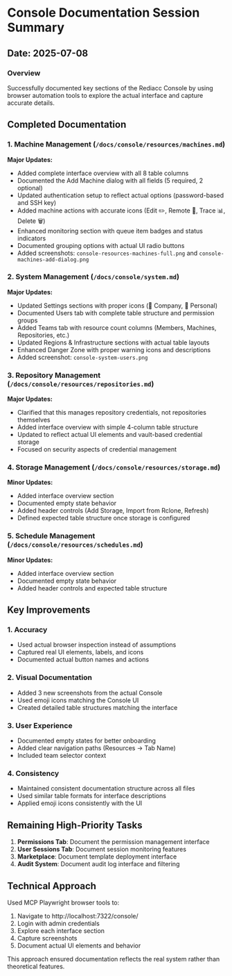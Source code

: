 # Console Documentation Session Summary

## Date: 2025-07-08

### Overview
Successfully documented key sections of the Rediacc Console by using browser automation tools to explore the actual interface and capture accurate details.

## Completed Documentation

### 1. Machine Management (`/docs/console/resources/machines.md`)
**Major Updates:**
- Added complete interface overview with all 8 table columns
- Documented the Add Machine dialog with all fields (5 required, 2 optional)
- Updated authentication setup to reflect actual options (password-based and SSH key)
- Added machine actions with accurate icons (Edit ✏️, Remote 🔧, Trace 📊, Delete 🗑️)
- Enhanced monitoring section with queue item badges and status indicators
- Documented grouping options with actual UI radio buttons
- Added screenshots: `console-resources-machines-full.png` and `console-machines-add-dialog.png`

### 2. System Management (`/docs/console/system.md`)
**Major Updates:**
- Updated Settings sections with proper icons (🏦 Company, 👤 Personal)
- Documented Users tab with complete table structure and permission groups
- Added Teams tab with resource count columns (Members, Machines, Repositories, etc.)
- Updated Regions & Infrastructure sections with actual table layouts
- Enhanced Danger Zone with proper warning icons and descriptions
- Added screenshot: `console-system-users.png`

### 3. Repository Management (`/docs/console/resources/repositories.md`)
**Major Updates:**
- Clarified that this manages repository credentials, not repositories themselves
- Added interface overview with simple 4-column table structure
- Updated to reflect actual UI elements and vault-based credential storage
- Focused on security aspects of credential management

### 4. Storage Management (`/docs/console/resources/storage.md`)
**Minor Updates:**
- Added interface overview section
- Documented empty state behavior
- Added header controls (Add Storage, Import from Rclone, Refresh)
- Defined expected table structure once storage is configured

### 5. Schedule Management (`/docs/console/resources/schedules.md`)
**Minor Updates:**
- Added interface overview section
- Documented empty state behavior
- Added header controls and expected table structure

## Key Improvements

### 1. Accuracy
- Used actual browser inspection instead of assumptions
- Captured real UI elements, labels, and icons
- Documented actual button names and actions

### 2. Visual Documentation
- Added 3 new screenshots from the actual Console
- Used emoji icons matching the Console UI
- Created detailed table structures matching the interface

### 3. User Experience
- Documented empty states for better onboarding
- Added clear navigation paths (Resources → Tab Name)
- Included team selector context

### 4. Consistency
- Maintained consistent documentation structure across all files
- Used similar table formats for interface descriptions
- Applied emoji icons consistently with the UI

## Remaining High-Priority Tasks

1. **Permissions Tab**: Document the permission management interface
2. **User Sessions Tab**: Document session monitoring features
3. **Marketplace**: Document template deployment interface
4. **Audit System**: Document audit log interface and filtering

## Technical Approach

Used MCP Playwright browser tools to:
1. Navigate to http://localhost:7322/console/
2. Login with admin credentials
3. Explore each interface section
4. Capture screenshots
5. Document actual UI elements and behavior

This approach ensured documentation reflects the real system rather than theoretical features.